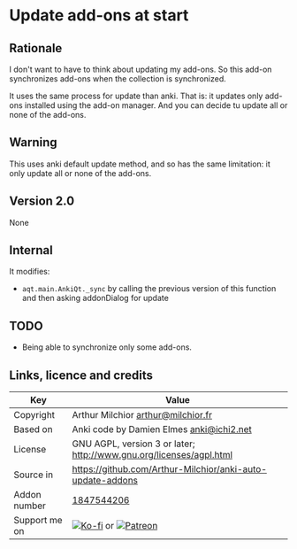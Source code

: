 # Update add-ons at start
## Rationale
I don't want to have to think about updating my add-ons. So this
add-on synchronizes add-ons when the collection is synchronized.

It uses the same process for update than anki. That is: it updates
only add-ons installed using the add-on manager. And you can decide tu
update all or none of the add-ons.

## Warning
This uses anki default update method, and so has the same limitation:
it only update all or none of the add-ons.

## Version 2.0
None

## Internal
It modifies:
* `aqt.main.AnkiQt._sync` by calling the previous version of this
  function and then asking addonDialog for update

## TODO
* Being able to synchronize only some add-ons.

## Links, licence and credits

Key         |Value
------------|-------------------------------------------------------------------
Copyright   | Arthur Milchior <arthur@milchior.fr>
Based on    | Anki code by Damien Elmes <anki@ichi2.net>
License     | GNU AGPL, version 3 or later; http://www.gnu.org/licenses/agpl.html
Source in   | https://github.com/Arthur-Milchior/anki-auto-update-addons
Addon number| [1847544206](https://ankiweb.net/shared/info/1847544206)
Support me on| [![Ko-fi](https://ko-fi.com/img/Kofi_Logo_Blue.svg)](Ko-fi.com/arthurmilchior) or [![Patreon](http://www.milchior.fr/patreon.png)](https://www.patreon.com/bePatron?u=146206)
